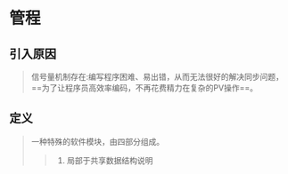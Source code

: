 # 管程
## 引入原因
> 信号量机制存在:编写程序困难、易出错，从而无法很好的解决同步问题，==为了让程序员高效率编码，不再花费精力在复杂的PV操作==。

## 定义
> 一种特殊的软件模块，由四部分组成。
> > 1. 局部于共享数据结构说明
<!--stackedit_data:
eyJoaXN0b3J5IjpbOTQyNjI0OTY4XX0=
-->